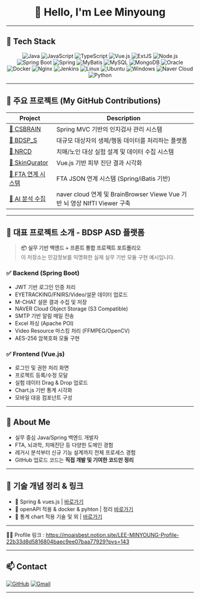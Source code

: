 <!--
💡 README 사용 가이드

✅ 이 템플릿은 GitHub "Personal developer profile"용입니다.
    - 리포지토리 이름을 GitHub 계정명(`leeminyoung`)과 같게 하면 메인에 README가 노출됩니다.
    - 설정에서 Template Repository는 체크 안 해도 무방합니다.

✅ GitHub Grade(C→B→A) 향상 팁
    - 커밋 수, Star 수, PR/Pull Request, Follower 수를 늘리면 자동 반영됩니다.
    - 꾸준한 오픈소스 활동이 중요합니다 (최근 활동 반영 비중 높음).
-->

<h1 align="center">👋 Hello, I'm Lee Minyoung</h1>

---

## 🧰 Tech Stack

<div align="center">

![Java](https://img.shields.io/badge/Java-007396?style=flat&logo=openjdk&logoColor=white)
![JavaScript](https://img.shields.io/badge/JavaScript-F7DF1E?style=flat&logo=javascript&logoColor=black)
![TypeScript](https://img.shields.io/badge/TypeScript-3178C6?style=flat&logo=typescript&logoColor=white)
![Vue.js](https://img.shields.io/badge/Vue.js-4FC08D?style=flat&logo=vue.js&logoColor=white)
![ExtJS](https://img.shields.io/badge/ExtJS-005F89?style=flat&logo=sencha&logoColor=white)
![Node.js](https://img.shields.io/badge/Node.js-339933?style=flat&logo=node.js&logoColor=white)
![Spring Boot](https://img.shields.io/badge/Spring_Boot-6DB33F?style=flat&logo=spring-boot&logoColor=white)
![Spring](https://img.shields.io/badge/Spring_Framework-6DB33F?style=flat&logo=spring&logoColor=white)
![MyBatis](https://img.shields.io/badge/MyBatis-000000?style=flat)
![MySQL](https://img.shields.io/badge/MySQL-4479A1?style=flat&logo=mysql&logoColor=white)
![MongoDB](https://img.shields.io/badge/MongoDB-47A248?style=flat&logo=mongodb&logoColor=white)
![Oracle](https://img.shields.io/badge/Oracle-F80000?style=flat&logo=oracle&logoColor=white)
![Docker](https://img.shields.io/badge/Docker-2496ED?style=flat&logo=docker&logoColor=white)
![Nginx](https://img.shields.io/badge/Nginx-009639?style=flat&logo=nginx&logoColor=white)
![Jenkins](https://img.shields.io/badge/Jenkins-D24939?style=flat&logo=jenkins&logoColor=white)
![Linux](https://img.shields.io/badge/Linux-FCC624?style=flat&logo=linux&logoColor=black)
![Ubuntu](https://img.shields.io/badge/Ubuntu-E95420?style=flat&logo=ubuntu&logoColor=white)
![Windows](https://img.shields.io/badge/Windows-0078D6?style=flat&logo=windows&logoColor=white)
![Naver Cloud](https://img.shields.io/badge/Naver_Cloud_Platform-03C75A?style=flat&logoColor=white)
![Python](https://img.shields.io/badge/Python-3776AB?style=for-the-badge&logo=python&logoColor=white)
</div>

---

## 📂 주요 프로젝트 (My GitHub Contributions)

| Project | Description |
|--------|-------------|
| [📁 CSBRAIN](https://github.com/eeeminokr/leeminyoung-brain-bio) | Spring MVC 기반의 인지검사 관리 시스템 |
| [📁 BDSP_S](https://github.com/eeeminokr/leeminyoung-tic-asd-bio) | 대규모 대상자의 생체/행동 데이터를 처리하는 플랫폼 |
| [📁 NRCD](https://github.com/eeeminokr/leeminyoung-dementia-bio) | 치매/노인 대상 실험 설계 및 데이터 수집 시스템 |
| [📁 SkinQurator](https://github.com/eeeminokr/leeminyoung-skin-platform) | Vue.js 기반 피부 진단 결과 시각화 |
| [📁 FTA 연계 시스템](https://github.com/leeminyoung/glovis-fta-api-sample) | FTA JSON 연계 시스템 (Spring/iBatis 기반) |
| [📁 AI 분석 수집](https://github.com/eeeminokr/leeminyoung-asd-bio) | naver cloud 연계 및 BrainBrowser Viewe Vue 기반 뇌 영상 NIfTI Viewer 구축 |

---

## 🔎 대표 프로젝트 소개 - BDSP ASD 플랫폼

> **📦 실무 기반 백엔드 + 프론트 통합 프로젝트 포트폴리오**  
> 이 저장소는 민감정보를 익명화한 실제 실무 기반 모듈 구현 예시입니다.

### ✅ Backend (Spring Boot)
- JWT 기반 로그인 인증 처리
- EYETRACKING/FNIRS/Video/설문 데이터 업로드
- M-CHAT 설문 결과 수집 및 저장
- NAVER Cloud Object Storage (S3 Compatible)
- SMTP 기반 알림 메일 전송
- Excel 파싱 (Apache POI)
- Video Resource 마스킹 처리 (FFMPEG/OpenCV)
- AES-256 암복호화 모듈 구현

### ✅ Frontend (Vue.js)
- 로그인 및 권한 처리 화면
- 프로젝트 등록/수정 모달
- 실험 데이터 Drag & Drop 업로드
- Chart.js 기반 통계 시각화
- 모바일 대응 컴포넌트 구성

---

## 🧠 About Me

- 실무 중심 Java/Spring 백엔드 개발자  
- FTA, 뇌과학, 치매진단 등 다양한 도메인 경험  
- 레거시 분석부터 신규 기능 설계까지 전체 프로세스 경험  
- GitHub 업로드 코드는 **직접 개발 및 기여한 코드만 정리**

---


## 📘 기술 개념 정리 & 링크

 - 🔐 Spring & vues.js | [바로가기](https://ecoinsight.atlassian.net/wiki/x/zoBkBQ)
 - 🧵 openAPI 적용 & docker & pyhton  | 정리 [바로가기](https://1drv.ms/o/c/999fd04581fc00ca/Etra07_bpSlJpd9yXdsV9MkBWbN7AAQVhEARJ16cSdFRcg?e=zNUI3t)
 - 🧬 통계 chart 적용 기술  및 외 | [바로가기](https://ecoinsight.atlassian.net/wiki/spaces/~61c3d044125b1200713ae59f/overview) 

---

🧑‍💻 Profile 링크 : https://moaisbest.notion.site/LEE-MINYOUNG-Profile-22b33d8d5816804baec9ee07baa77929?pvs=143

--- 
## 📫 Contact

[![GitHub](https://img.shields.io/badge/GitHub-181717?style=flat&logo=github)](https://github.com/leeminyoung)
[![Gmail](https://img.shields.io/badge/Gmail-d14836?style=flat&logo=gmail&logoColor=white)](mailto:dkdld522@gmail.com)

---
